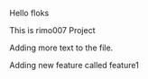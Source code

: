 Hello floks

This is rimo007 Project

Adding more text to the file.

Adding new feature called feature1

